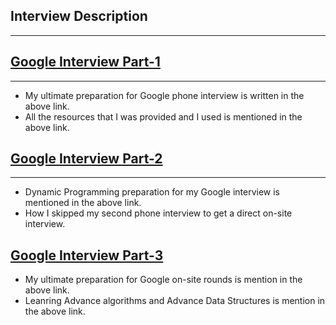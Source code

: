 ## Interview Description
----

## [Google Interview Part-1](https://medium.com/@jayshah_84248/google-interview-part-1-ed4f25634a81)
---
- My ultimate preparation for Google phone interview is written in the above link.
- All the resources that I was provided and I used is mentioned in the above link.

## [Google Interview Part-2](https://medium.com/@jayshah_84248/google-interview-part-2-c5f35633deda)
--- 
- Dynamic Programming preparation for my Google interview is mentioned in the above link.  
- How I skipped my second phone interview to get a direct on-site interview.  


## [Google Interview Part-3](https://medium.com/@jayshah_84248/google-interview-part-3-on-site-928b22b51139)
- My ultimate preparation for Google on-site rounds is mention in the above link.  
- Leanring Advance algorithms and Advance Data Structures is mention in the above link.
